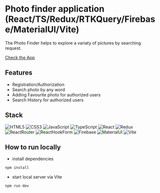 # Photo finder application (React/TS/Redux/RTKQuery/Firebase/MaterialUI/Vite)

The Photo Finder helps to explore a variaty of pictures by searching request.

[Check the App](https://photo-finder-react-redux-ts.vercel.app/)

## Features

- Registration/Authorization
- Search photo by any word
- Adding Favourite photo for authorized users
- Search History for authorized users

## Stack

![HTML5](https://img.shields.io/badge/html5-E34F26?style=for-the-badge&logo=html5&logoColor=white)
![CSS3](https://img.shields.io/badge/css3-1572B6?style=for-the-badge&logo=css3&logoColor=white)
![JavaScript](https://img.shields.io/badge/JavaScript-F7DF1E?style=for-the-badge&logo=javascript&logoColor=black)
![TypeScript](https://img.shields.io/badge/TypeScript-316192?style=for-the-badge&logo=typescript&logoColor=white)
![React](https://img.shields.io/badge/react-00d8ff?style=for-the-badge&logo=react&logoColor=white)
![Redux](https://img.shields.io/badge/redux-764abc?style=for-the-badge&logo=redux&logoColor=white)
![ReactRouter](https://img.shields.io/badge/react_router-F44250?style=for-the-badge&logo=reactrouter&logoColor=white)
![ReactHookForm](https://img.shields.io/badge/react_hook_form-ec5990?style=for-the-badge&logo=reacthookform&logoColor=white)
![Firebase](https://img.shields.io/badge/firebase-FFA611?style=for-the-badge&logo=firebase&logoColor=white)
![MaterialUI](https://img.shields.io/badge/material_ui-0d6efd?style=for-the-badge&logo=materialui&logoColor=white)
![Vite](https://img.shields.io/badge/vite-646CFF?style=for-the-badge&logo=vite&logoColor=white)

## How to run locally

- install dependencies

```sh
npm install
```

- start local server via Vite

```sh
npm run dev
```
